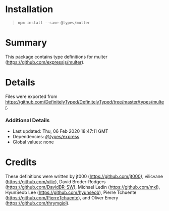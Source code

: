 # Installation
> `npm install --save @types/multer`

# Summary
This package contains type definitions for multer (https://github.com/expressjs/multer).

# Details
Files were exported from https://github.com/DefinitelyTyped/DefinitelyTyped/tree/master/types/multer.

### Additional Details
 * Last updated: Thu, 06 Feb 2020 18:47:11 GMT
 * Dependencies: [@types/express](https://npmjs.com/package/@types/express)
 * Global values: none

# Credits
These definitions were written by jt000 (https://github.com/jt000), vilicvane (https://github.com/vilic), David Broder-Rodgers (https://github.com/DavidBR-SW), Michael Ledin (https://github.com/mxl), HyunSeob Lee (https://github.com/hyunseob), Pierre Tchuente (https://github.com/PierreTchuente), and Oliver Emery (https://github.com/thrymgjol).
